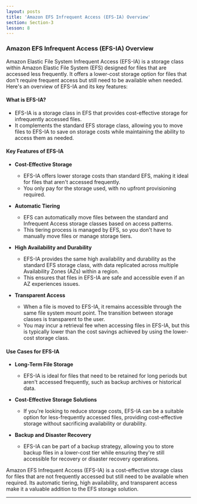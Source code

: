 ```yaml
---
layout: posts
title: 'Amazon EFS Infrequent Access (EFS-IA) Overview'
section: Section-3
lesson: 8
---
```


### Amazon EFS Infrequent Access (EFS-IA) Overview

Amazon Elastic File System Infrequent Access (EFS-IA) is a storage class within Amazon Elastic File System (EFS) designed for files that are accessed less frequently. It offers a lower-cost storage option for files that don't require frequent access but still need to be available when needed. Here's an overview of EFS-IA and its key features:

<!-- pagebreak -->

#### What is EFS-IA?

- EFS-IA is a storage class in EFS that provides cost-effective storage for infrequently accessed files.
- It complements the standard EFS storage class, allowing you to move files to EFS-IA to save on storage costs while maintaining the ability to access them as needed.

<!-- pagebreak -->

#### Key Features of EFS-IA

- **Cost-Effective Storage**

  - EFS-IA offers lower storage costs than standard EFS, making it ideal for files that aren't accessed frequently.
  - You only pay for the storage used, with no upfront provisioning required.

- **Automatic Tiering**

  - EFS can automatically move files between the standard and Infrequent Access storage classes based on access patterns.
  - This tiering process is managed by EFS, so you don't have to manually move files or manage storage tiers.

- **High Availability and Durability**

  - EFS-IA provides the same high availability and durability as the standard EFS storage class, with data replicated across multiple Availability Zones (AZs) within a region.
  - This ensures that files in EFS-IA are safe and accessible even if an AZ experiences issues.

- **Transparent Access**
  - When a file is moved to EFS-IA, it remains accessible through the same file system mount point. The transition between storage classes is transparent to the user.
  - You may incur a retrieval fee when accessing files in EFS-IA, but this is typically lower than the cost savings achieved by using the lower-cost storage class.

<!-- pagebreak -->

#### Use Cases for EFS-IA

- **Long-Term File Storage**

  - EFS-IA is ideal for files that need to be retained for long periods but aren't accessed frequently, such as backup archives or historical data.

- **Cost-Effective Storage Solutions**

  - If you're looking to reduce storage costs, EFS-IA can be a suitable option for less-frequently accessed files, providing cost-effective storage without sacrificing availability or durability.

- **Backup and Disaster Recovery**
  - EFS-IA can be part of a backup strategy, allowing you to store backup files in a lower-cost tier while ensuring they're still accessible for recovery or disaster recovery operations.

Amazon EFS Infrequent Access (EFS-IA) is a cost-effective storage class for files that are not frequently accessed but still need to be available when required. Its automatic tiering, high availability, and transparent access make it a valuable addition to the EFS storage solution.

---
